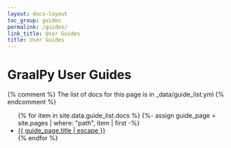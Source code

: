 ```yaml
---
layout: docs-layout
toc_group: guides
permalink: /guides/
link_title: User Guides
title: User Guides
---
```


# GraalPy User Guides

{% comment %}
  The list of docs for this page is in _data/guide_list.yml
{% endcomment %}

<ul>
   {% for item in site.data.guide_list.docs %}
      {%- assign guide_page = site.pages | where: "path", item | first -%}
      <li><a class="page-link" href="{{ guide_page.url | relative_url }}">{{ guide_page.title | escape }}</a></li>
   {% endfor %}
</ul>